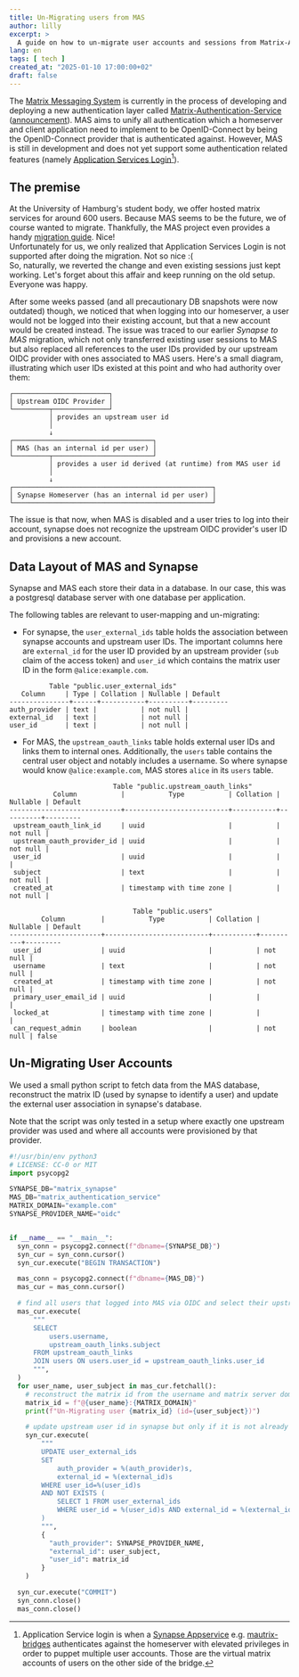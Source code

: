 ```yaml
---
title: Un-Migrating users from MAS
author: lilly
excerpt: >
  A guide on how to un-migrate user accounts and sessions from Matrix-Authentication-Service
lang: en
tags: [ tech ]
created_at: "2025-01-10 17:00:00+02"
draft: false
---
```


The [Matrix Messaging System](https://matrix.org/) is currently in the process of developing and deploying a new authentication layer called [Matrix-Authentication-Service](https://github.com/element-hq/matrix-authentication-service) ([announcement](https://matrix.org/blog/2023/09/matrix-2-0/#native-open-id-connect)).
MAS aims to unify all authentication which a homeserver and client application need to implement to be OpenID-Connect by being the OpenID-Connect provider that is authenticated against.
However, MAS is still in development and does not yet support some authentication related features (namely [Application Services Login](https://element-hq.github.io/matrix-authentication-service/as-login.html)[^1]).

## The premise

At the University of Hamburg's student body, we offer hosted matrix services for around 600 users.
Because MAS seems to be the future, we of course wanted to migrate.
Thankfully, the MAS project even provides a handy [migration guide](https://element-hq.github.io/matrix-authentication-service/setup/migration.html). Nice!<br>
Unfortunately for us, we only realized that Application Services Login is not supported after doing the migration. Not so nice :(<br>
So, naturally, we reverted the change and even existing sessions just kept working. Let's forget about this affair and keep running on the old setup. Everyone was happy.

After some weeks passed (and all precautionary DB snapshots were now outdated) though, we noticed that when logging into our homeserver, a user would not be logged into their existing account, but that a new account would be created instead.
The issue was traced to our earlier *Synapse to MAS* migration, which not only transferred existing user sessions to MAS but also replaced all references to the user IDs provided by our upstream OIDC provider with ones associated to MAS users.
Here's a small diagram, illustrating which user IDs existed at this point and who had authority over them:

```text
┌────────────────────────┐
│ Upstream OIDC Provider │
└─────────┬──────────────┘
          │ provides an upstream user id
          │
          ↓
┌───────────────────────────────────┐
│ MAS (has an internal id per user) │
└─────────┬─────────────────────────┘
          │ provides a user id derived (at runtime) from MAS user id
          │
          ↓
┌──────────────────────────────────────────────────┐
│ Synapse Homeserver (has an internal id per user) │
└──────────────────────────────────────────────────┘
```

The issue is that now, when MAS is disabled and a user tries to log into their account, synapse does not recognize the upstream OIDC provider's user ID and provisions a new account.

## Data Layout of MAS and Synapse

Synapse and MAS each store their data in a database.
In our case, this was a postgresql database server with one database per application.

The following tables are relevant to user-mapping and un-migrating:

- For synapse, the `user_external_ids` table holds the association between synapse accounts and upstream user IDs.
  The important columns here are `external_id` for the user ID provided by an upstream provider (`sub` claim of the access token) and `user_id` which contains the matrix user ID in the form `@alice:example.com`.

```text
          Table "public.user_external_ids"
   Column     | Type | Collation | Nullable | Default
---------------+------+-----------+----------+---------
auth_provider | text |           | not null |
external_id   | text |           | not null |
user_id       | text |           | not null |
```

- For MAS, the `upstream_oauth_links` table holds external user IDs and links them to internal ones.
  Additionally, the `users` table contains the central user object and notably includes a username.
  So where synapse would know `@alice:example.com`, MAS stores `alice` in its `users` table.

```text
                          Table "public.upstream_oauth_links"
           Column           |           Type           | Collation | Nullable | Default
----------------------------+--------------------------+-----------+----------+---------
 upstream_oauth_link_id     | uuid                     |           | not null |
 upstream_oauth_provider_id | uuid                     |           | not null |
 user_id                    | uuid                     |           |          |
 subject                    | text                     |           | not null |
 created_at                 | timestamp with time zone |           | not null |
```

```text
                               Table "public.users"
        Column         |           Type           | Collation | Nullable | Default
-----------------------+--------------------------+-----------+----------+---------
 user_id               | uuid                     |           | not null |
 username              | text                     |           | not null |
 created_at            | timestamp with time zone |           | not null |
 primary_user_email_id | uuid                     |           |          |
 locked_at             | timestamp with time zone |           |          |
 can_request_admin     | boolean                  |           | not null | false
```


## Un-Migrating User Accounts

We used a small python script to fetch data from the MAS database, reconstruct the matrix ID (used by synapse to identify a user) and update the external user association in synapse's database.

Note that the script was only tested in a setup where exactly one upstream provider was used and where all accounts were provisioned by that provider.

```python
#!/usr/bin/env python3
# LICENSE: CC-0 or MIT
import psycopg2

SYNAPSE_DB="matrix_synapse"
MAS_DB="matrix_authentication_service"
MATRIX_DOMAIN="example.com"
SYNAPSE_PROVIDER_NAME="oidc"


if __name__ == "__main__":
  syn_conn = psycopg2.connect(f"dbname={SYNAPSE_DB}")
  syn_cur = syn_conn.cursor()
  syn_cur.execute("BEGIN TRANSACTION")

  mas_conn = psycopg2.connect(f"dbname={MAS_DB}")
  mas_cur = mas_conn.cursor()

  # find all users that logged into MAS via OIDC and select their upstream id as well as username
  mas_cur.execute(
      """
      SELECT
          users.username,
          upstream_oauth_links.subject
      FROM upstream_oauth_links
      JOIN users ON users.user_id = upstream_oauth_links.user_id
      """,
  )
  for user_name, user_subject in mas_cur.fetchall():
    # reconstruct the matrix id from the username and matrix server domain
    matrix_id = f"@{user_name}:{MATRIX_DOMAIN}"
    print(f"Un-Migrating user {matrix_id} (id={user_subject})")

    # update upstream user id in synapse but only if it is not already correct
    syn_cur.execute(
        """
        UPDATE user_external_ids
        SET
            auth_provider = %(auth_provider)s,
            external_id = %(external_id)s
        WHERE user_id=%(user_id)s
        AND NOT EXISTS (
            SELECT 1 FROM user_external_ids
            WHERE user_id = %(user_id)s AND external_id = %(external_id)s
        )
        """,
        {
          "auth_provider": SYNAPSE_PROVIDER_NAME,
          "external_id": user_subject,
          "user_id": matrix_id
        }
    )

  syn_cur.execute("COMMIT")
  syn_conn.close()
  mas_conn.close()
```


[^1]: Application Service login is when a [Synapse Appservice](https://element-hq.github.io/synapse/latest/application_services.html) e.g. [mautrix-bridges](https://docs.mau.fi/bridges/general/registering-appservices.html) authenticates against the homeserver with elevated privileges in order to puppet multiple user accounts. Those are the virtual matrix accounts of users on the other side of the bridge.

